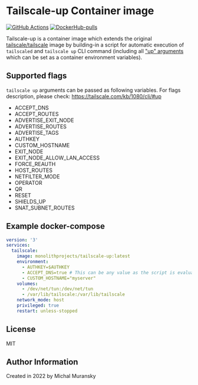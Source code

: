 # Tailscale-up Container image

[![GitHub Actions](https://github.com/MonolithProjects/docker-tailscale-up/workflows/Build%20image/badge.svg)](https://github.com/MonolithProjects/docker-tailscale-up/actions)
[![DockerHub-pulls](https://img.shields.io/docker/pulls/monolithprojects/tailscale-up)](https://hub.docker.com/repository/docker/monolithprojects/tailscale-up)

Tailscale-up is a container image which extends the original [tailscale/tailscale](https://hub.docker.com/r/tailscale/tailscale) image by building-in a script for automatic execution of `tailscaled` and `tailscale up` CLI command (including all ["up" arguments](https://tailscale.com/kb/1080/cli/#up) which can be set as a container environment variables).

## Supported flags

`tailscale up` arguments can be passed as following variables.
For flags description, please check: https://tailscale.com/kb/1080/cli/#up

- ACCEPT_DNS
- ACCEPT_ROUTES
- ADVERTISE_EXIT_NODE
- ADVERTISE_ROUTES
- ADVERTISE_TAGS
- AUTHKEY
- CUSTOM_HOSTNAME
- EXIT_NODE
- EXIT_NODE_ALLOW_LAN_ACCESS
- FORCE_REAUTH
- HOST_ROUTES
- NETFILTER_MODE
- OPERATOR
- QR
- RESET
- SHIELDS_UP
- SNAT_SUBNET_ROUTES

## Example docker-compose

```yaml
version: '3'
services:
  tailscale:
    image: monolithprojects/tailscale-up:latest
    environment:
      - AUTHKEY=$AUTHKEY
      - ACCEPT_DNS=true # This can be any value as the script is evaluating only if the variable is set or not.
      - CUSTOM_HOSTNAME="myserver"
    volumes:
      - /dev/net/tun:/dev/net/tun
      - /var/lib/tailscale:/var/lib/tailscale
    network_mode: host
    privileged: true
    restart: unless-stopped
```

## License

MIT

## Author Information

Created in 2022 by Michal Muransky
